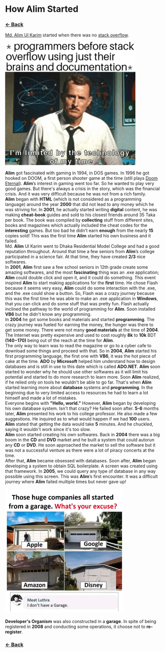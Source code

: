 # How Alim Started 

### [← Back](alim-ul-karim-profile.md)

[Md. Alim Ul Karim](https://github.com/aukgit) started when there was no [stack overflow](https://stackoverflow.com/).<br>

<img height="400" src="img/programmers%20before%20stack.png"><br>

**Alim** got fascinated with gaming in 1994, in DOS games. In 1996 he got hooked on DOOM, a first person shooter game at the time (still plays [Doom Eternal](https://bethesda.net/en/game/doom)). **Alim**’s interest in gaming went too far. So he wanted to play very good games. But there's always a crisis in the story, which was the financial crisis. And it was very difficult because he was not from a rich family.<br>
**Alim** began with **HTML** (which is not considered as a programming language) around the year **2000** that did not lead to any money which he was striving for. In **2001**, he actually started writing **digital** content, he was making **cheat-book** guides and sold to his closest friends around 35 Taka per book. The book was compiled by **collecting** stuff from different sites, books and magazines which actually included the cheat codes for the **interesting** games. But too bad he didn’t earn **enough** from the nearly **15** copies sold! This was the first time **Alim** started his own business and it failed.<br>
Md. **Alim** Ul Karim went to Dhaka Residential Model College and had a good reputation throughout. Around that time a few seniors from **Alim**’s college participated in a science fair. At that time, they have created **2/3** nice softwares.<br>
In **2001**, **Alim** first saw a few school seniors in 12th grade create some amazing softwares, and the most **fascinating** thing was an .exe application; **Alim** could double click and open it, and it could do something. This event inspired **Alim** to start making applications for the **first** time. He chose Flash because it seems very easy, **Alim** could do some interaction with the .exe, and the .exe could show a button. So, Flash was a crazy journey because this was the first time he was able to make an .exe application in **Windows**, that you can click and do some stuff that was pretty fun. Flash actually inclined the pathway to the world of programming for **Alim**. Soon installed **VB6** but he didn't know any programming.<br>
In **2004** he got some books and materials and started **programming**. The crazy journey was fueled for earning the money, the hunger was there to get some money. There were not many **good materials** at the time of **2004**. The Internet was pretty expensive and used to cost roughly **8k** to **10k** BDT **(140$-170$)** being out of the reach at the time for **Alim**.<br>
The only way to learn was to read the magazine or go to a cyber cafe to download some things and proceed with that. So in **2004**, **Alim** started his first programming language, the first one with **VB6**, it was the hot piece of cake at the time. **ADO** by **Microsoft** helped him understand how to design databases and is still in use to this date which is called **ADO.NET**. **Alim** soon started to wonder why he should use other softwares as it will limit his potential and started to do more research to learn more. Soon **Alim** realized, if he relied only on tools he wouldn't be able to go far. That's when **Alim** started learning more about **database** systems and **programming**. In the beginning due to very limited access to resources he had to learn a lot himself and made a lot of mistakes.<br>
Everyone begins with **"Hello, world."** However, **Alim** began by developing his own database system. Isn't that crazy? He failed soon after. **5-6** months later, **Alim** presented his work to his college professor. He also made a few suggestions. He inquired as to what would happen if we had **100** users. **Alim** stated that getting the data would take **5** minutes. And he chuckled, saying it wouldn't work since it's too slow.<br>
**Alim** soon started creating his own softwares. Back in **2004** there was a big boom in the **CD** and **DVD** market and he built a system that could autorun any **CD** or **DVD**. He soon approached the market to sell the software but it was not a successful venture as there were a lot of piracy concerts at the time.<br>
After that, **Alim** became obsessed with databases. Soon after, **Alim** began developing a system to obtain SQL boilerplate. A screen was created using that framework. In **2005**, we could query any type of database in any way possible using this screen. This was **Alim**’s first encounter. It was a difficult journey where **Alim** failed multiple times but never gave up!<br>
<br>
<img height="400" src="img/garage.png"><br>
<br>
**Developer's Organism** was also constructed in a **garage**. In spite of being registered in **2008** and conducting some operations, it choose not to **re-register**.

### [← Back](alim-ul-karim-profile.md)
